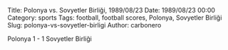 Title: Polonya vs. Sovyetler Birliği, 1989/08/23
Date: 1989/08/23 00:00
Category: sports
Tags: football, football scores, Polonya, Sovyetler Birliği
Slug: polonya-vs-sovyetler-birligi
Author: carbonero


Polonya 1 - 1 Sovyetler Birliği
